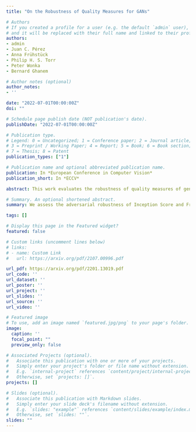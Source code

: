 ```yaml
---
title: "On the Robustness of Quality Measures for GANs"

# Authors
# If you created a profile for a user (e.g. the default `admin` user), write the username (folder name) here 
# and it will be replaced with their full name and linked to their profile.
authors:
- admin
- Juan C. Pérez
- Anna Frühstück
- Philip H. S. Torr 
- Peter Wonka
- Bernard Ghanem

# Author notes (optional)
author_notes:
- ''

date: "2022-07-01T00:00:00Z"
doi: ""

# Schedule page publish date (NOT publication's date).
publishDate: "2022-07-01T00:00:00Z"

# Publication type.
# Legend: 0 = Uncategorized; 1 = Conference paper; 2 = Journal article;
# 3 = Preprint / Working Paper; 4 = Report; 5 = Book; 6 = Book section;
# 7 = Thesis; 8 = Patent
publication_types: ["1"]

# Publication name and optional abbreviated publication name.
publication: In *European Conference in Computer Vision*
publication_short: In *ECCV*

abstract: This work evaluates the robustness of quality measures of generative models such as Inception Score (IS) and Fréchet Inception Distance (FID). Analogous to the vulnerability of deep models against a variety of adversarial attacks, we show that such metrics can also be manipulated by additive pixel perturbations.Our experiments indicate that one can generate a distribution of images with very high scores but low perceptual quality.Conversely, one can optimize for small imperceptible perturbations that, when added to real world images, deteriorate their scores.Furthermore, we extend our evaluation to generative models themselves, including the state of the art network StyleGANv2.We show the vulnerability of both the generative model and the FID against additive perturbations in the latent space.Finally, we show that the FID can be robustified by directly replacing the Inception model by a robustly trained Inception. We validate the effectiveness of the robustified metric through extensive experiments, which show that it is more robust against manipulation.

# Summary. An optional shortened abstract.
summary: We assess the adversarial robustness of Inception Score and Frechet Inception Distance (FID) and propose a robustified version of FID.

tags: []

# Display this page in the Featured widget?
featured: false

# Custom links (uncomment lines below)
# links:
# - name: Custom Link
#   url: https://arxiv.org/pdf/2107.00996.pdf

url_pdf: https://arxiv.org/pdf/2201.13019.pdf
url_code: ''
url_dataset: ''
url_poster: ''
url_project: ''
url_slides: ''
url_source: ''
url_video: ''

# Featured image
# To use, add an image named `featured.jpg/png` to your page's folder. 
image:
  caption: ''
  focal_point: ""
  preview_only: false

# Associated Projects (optional).
#   Associate this publication with one or more of your projects.
#   Simply enter your project's folder or file name without extension.
#   E.g. `internal-project` references `content/project/internal-project/index.md`.
#   Otherwise, set `projects: []`.
projects: []

# Slides (optional).
#   Associate this publication with Markdown slides.
#   Simply enter your slide deck's filename without extension.
#   E.g. `slides: "example"` references `content/slides/example/index.md`.
#   Otherwise, set `slides: ""`.
slides: ""
---
```



